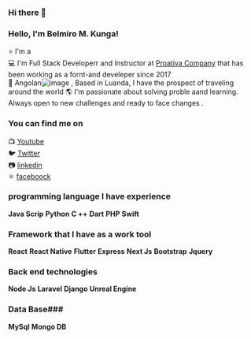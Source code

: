 ### Hi there 👋

###  Hello, I'm Belmiro M. Kunga!

⭐ I'm a  <br>
💻 I'm Full Stack Developerr and Instructor at [Proativa Company](https://seja-pro.coms)
that has been working as a fornt-and develeper since 2017<br>
🏡 Angolan![image](https://user-images.githubusercontent.com/24614505/109971933-0b1abc80-7cf7-11eb-8198-b4f7f5cab1cf.png)
, Based in Luanda, I have the prospect of traveling around the world 🌎
I'm passionate about solving proble aand learning. Always open to new challenges and ready to face changes .

### You can find me on

📺 [Youtube](https://www.youtube.com/channel/UCW8jjYy3GBYfo3TVzF_WCNw) <br>
🐦 [Twitter](https://twitter.com/Willian_justen) <br>
📷 [linkedin](https://www.linkedin.com/in/belmiro-m-kunga/) <br>
⚛️ [faceboock](https://www.facebook.com/profile.php?id=100010300410305) <br>



### programming language I have experience ###
**Java Scrip**
**Python**
**C ++**
**Dart**
**PHP**
**Swift**
### Framework that I have as a work tool ###
**React**
**React Native**
**Flutter**
**Express**
**Next Js**
**Bootstrap**
**Jquery**
### Back end technologies ###
**Node Js**
**Laravel**
**Django**
**Unreal Engine**

### Data Base###
**MySql**
**Mongo DB**



